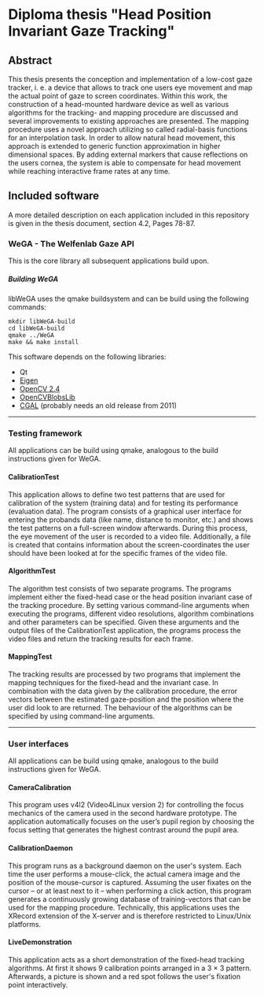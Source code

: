 # Diploma thesis "Head Position Invariant Gaze Tracking"

## Abstract
This thesis presents the conception and implementation of a low-cost gaze tracker, i. e. a device that allows to track one users eye movement and map the actual point of gaze to screen coordinates. Within this work, the construction of a head-mounted hardware device as well as various algorithms for the tracking- and mapping procedure are discussed and several improvements to existing approaches are presented. The mapping procedure uses a novel approach utilizing so called radial-basis functions for an interpolation task. In order to allow natural head movement, this approach is extended to generic function approximation in higher dimensional spaces. By adding external markers that cause reflections on the users cornea, the system is able to compensate for head movement while reaching interactive frame rates at any time.

## Included software
A more detailed description on each application included in this repository is given in the thesis document, section 4.2, Pages 78-87.

### WeGA - The Welfenlab Gaze API
This is the core library all subsequent applications build upon.

##### Building WeGA
libWeGA uses the qmake buildsystem and can be build using the following commands:
```shell
mkdir libWeGA-build
cd libWeGA-build
qmake ../WeGA
make && make install
```

This software depends on the following libraries:
- Qt
- [Eigen](http://eigen.tuxfamily.org/index.php?title=Main_Page)
- [OpenCV 2.4](https://opencv.org/opencv-2-4-8.html)
- [OpenCVBlobsLib](https://github.com/OpenCVBlobsLib/opencvblobslib)
- [CGAL](https://www.cgal.org/) (probably needs an old release from 2011)



_ _ _



### Testing framework
All applications can be build using qmake, analogous to the build instructions given for WeGA.

#### CalibrationTest 
This application allows to define two test patterns that are used for calibration of the system (training data) and for testing its performance (evaluation data). The program consists of a graphical user interface for entering the probands data (like name, distance to monitor, etc.) and shows the test patterns on a full-screen window afterwards. During this process, the eye movement of the user is recorded to a video file. Additionally, a file is created that contains information about the screen-coordinates the user should have been looked at for the specific frames of the video file.

#### AlgorithmTest
The algorithm test consists of two separate programs. The programs implement either the fixed-head case or the head position invariant case of the tracking procedure. By setting various command-line arguments when executing the programs, different video resolutions, algorithm combinations and other parameters can be specified. Given these arguments and the output files of the CalibrationTest application, the programs process the video files and return the tracking results for each frame.

#### MappingTest
The tracking results are processed by two programs that implement the mapping techniques for the fixed-head and the invariant case. In combination with the data given by the calibration procedure, the error vectors between the estimated gaze-position and the position where the user did look to are returned. The behaviour of the algorithms can be specified by using command-line arguments.

_ _ _



### User interfaces
All applications can be build using qmake, analogous to the build instructions given for WeGA.

#### CameraCalibration
This program uses v4l2 (Video4Linux version 2) for controlling the focus mechanics of the camera used in the second hardware prototype. The application automatically focuses on the user’s pupil region by choosing the focus setting that generates the highest contrast around the pupil area.

#### CalibrationDaemon
This program runs as a background daemon on the user's system. Each time the user performs a mouse-click, the actual camera image and the position of the mouse-cursor is captured. Assuming the user fixates on the cursor – or at least next to it – when performing a click action, this program generates a continuously growing database of training-vectors that can be used for the mapping procedure. Technically, this applications uses the XRecord extension of the X-server and is therefore restricted to Linux/Unix platforms.

#### LiveDemonstration
This application acts as a short demonstration of the fixed-head tracking algorithms. At first it shows 9 calibration points arranged in a 3 × 3 pattern. Afterwards, a picture is shown and a red spot follows the user's fixation point interactively.